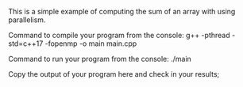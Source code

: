 This is a simple example of computing the sum of an array 
with using parallelism.

Command to compile your program from the console:
g++ -pthread -std=c++17 -fopenmp -o main main.cpp

Command to run your program from the console:
./main

Copy the output of your program here and check in your results;

